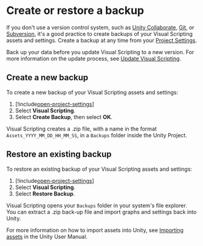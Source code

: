 ﻿# Create or restore a backup 

If you don't use a version control system, such as [Unity Collaborate](https://docs.unity3d.com/Manual/UnityCollaborate.html), [Git](https://git-scm.com/), or [Subversion](https://subversion.apache.org/), it's a good practice to create backups of your Visual Scripting assets and settings. Create a backup at any time from your [Project Settings](vs-configuration.md). 

Back up your data before you update Visual Scripting to a new version. For more information on the update process, see [Update Visual Scripting](vs-update.md).

## Create a new backup 

To create a new backup of your Visual Scripting assets and settings: 

1. [!include[open-project-settings](./snippets/vs-open-project-settings.md)]
1. Select **Visual Scripting**.
1. Select **Create Backup**, then select **OK**. 

Visual Scripting creates a .zip file, with a name in the format `Assets_YYYY_MM_DD_HH_MM_SS`, in a `Backups` folder inside the Unity Project.

## Restore an existing backup 

To restore an existing backup of your Visual Scripting assets and settings: 

1. [!include[open-project-settings](./snippets/vs-open-project-settings.md)] 
1. Select **Visual Scripting**.
1. Select **Restore Backup**. 

Visual Scripting opens your `Backups` folder in your system's file explorer. You can extract a .zip back-up file and import graphs and settings back into Unity. 
    
For more information on how to import assets into Unity, see [Importing assets](https://docs.unity3d.com/Manual/ImportingAssets.html) in the Unity User Manual.